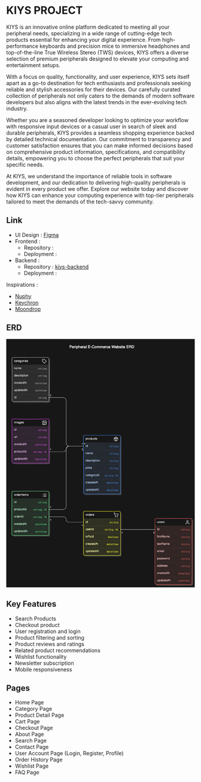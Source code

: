 # KIYS PROJECT

KIYS is an innovative online platform dedicated to meeting all your peripheral needs, specializing in a wide range of cutting-edge tech products essential for enhancing your digital experience. From high-performance keyboards and precision mice to immersive headphones and top-of-the-line True Wireless Stereo (TWS) devices, KIYS offers a diverse selection of premium peripherals designed to elevate your computing and entertainment setups.

With a focus on quality, functionality, and user experience, KIYS sets itself apart as a go-to destination for tech enthusiasts and professionals seeking reliable and stylish accessories for their devices. Our carefully curated collection of peripherals not only caters to the demands of modern software developers but also aligns with the latest trends in the ever-evolving tech industry.

Whether you are a seasoned developer looking to optimize your workflow with responsive input devices or a casual user in search of sleek and durable peripherals, KIYS provides a seamless shopping experience backed by detailed technical documentation. Our commitment to transparency and customer satisfaction ensures that you can make informed decisions based on comprehensive product information, specifications, and compatibility details, empowering you to choose the perfect peripherals that suit your specific needs.

At KIYS, we understand the importance of reliable tools in software development, and our dedication to delivering high-quality peripherals is evident in every product we offer. Explore our website today and discover how KIYS can enhance your computing experience with top-tier peripherals tailored to meet the demands of the tech-savvy community.

## Link

- UI Design : [Figma](https://www.figma.com/design/jYd73GGy8MLq3oL6eUf0nm/%5BBootcamp%5D---Kiys-Ecommerce?node-id=3-734&t=Cq8HKaval7SDjBZ6-1)
- Frontend :
  - Repository :
  - Deployment :
- Backend :
  - Repository : [kiys-backend](https://github.com/chianyungcode/kiys-backend)
  - Deployment :

Inspirations :

- [Nuphy](https://nuphy.com)
- [Keychron](https://keychron.com)
- [Moondrop](https://moondroplab.com)

## ERD

![ERD](./assets/erd.svg)

## Key Features

- Search Products
- Checkout product
- User registration and login
- Product filtering and sorting
- Product reviews and ratings
- Related product recommendations
- Wishlist functionality
- Newsletter subscription
- Mobile responsiveness

## Pages

- Home Page
- Category Page
- Product Detail Page
- Cart Page
- Checkout Page
- About Page
- Search Page
- Contact Page
- User Account Page (Login, Register, Profile)
- Order History Page
- Wishlist Page
- FAQ Page
